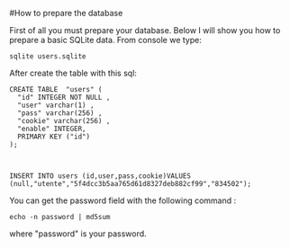 #How to prepare the database

First of all you must prepare your database. Below I will show you how to prepare a basic SQLite data.
From console we type:
```
sqlite users.sqlite
```

After create the table with this sql:

```
CREATE TABLE  "users" (
  "id" INTEGER NOT NULL ,
  "user" varchar(1) ,
  "pass" varchar(256) ,
  "cookie" varchar(256) ,
  "enable" INTEGER,
  PRIMARY KEY ("id") 
);



INSERT INTO users (id,user,pass,cookie)VALUES (null,"utente","5f4dcc3b5aa765d61d8327deb882cf99","834502");
```

You can get the password field with the following command :
```	
echo -n password | md5sum
```
	
where "password" is your password. 
